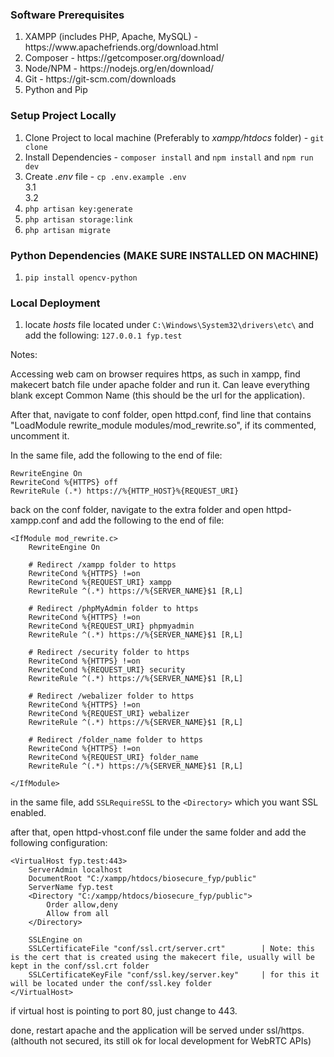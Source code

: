 <h3>Software Prerequisites</h3>
<ol>
    <li> XAMPP (includes PHP, Apache, MySQL) - https://www.apachefriends.org/download.html </li>
    <li> Composer - https://getcomposer.org/download/ </li>
    <li> Node/NPM - https://nodejs.org/en/download/ </li>
    <li> Git - https://git-scm.com/downloads </li>
    <li> Python and Pip </li>
</ol>

<h3>Setup Project Locally</h3>

1. Clone Project to local machine (Preferably to <em>xampp/htdocs</em> folder) - `git clone `  
2. Install Dependencies - `composer install` and `npm install` and `npm run dev`
3. Create <em>.env</em> file - `cp .env.example .env`  
    3.1  
    3.2
4. `php artisan key:generate`  
5. `php artisan storage:link`
6. `php artisan migrate`  

<h3>Python Dependencies (MAKE SURE INSTALLED ON MACHINE) </h3>  

1. `pip install opencv-python`

<h3>Local Deployment</h3>  

1. locate <em>hosts</em> file located under `C:\Windows\System32\drivers\etc\` and add the following: `127.0.0.1 fyp.test`  


Notes:

Accessing web cam on browser requires https, as such in xampp, find makecert batch file under apache folder and run it. Can leave everything blank except Common Name (this should be the url for the application).

After that, navigate to conf folder, open httpd.conf, find line that contains "LoadModule rewrite_module modules/mod_rewrite.so", if its commented, uncomment it.

In the same file, add the following to the end of file:

```
RewriteEngine On 
RewriteCond %{HTTPS} off 
RewriteRule (.*) https://%{HTTP_HOST}%{REQUEST_URI}
```

back on the conf folder, navigate to the extra folder and open httpd-xampp.conf and add the following to the end of file:

```
<IfModule mod_rewrite.c>
    RewriteEngine On

    # Redirect /xampp folder to https
    RewriteCond %{HTTPS} !=on
    RewriteCond %{REQUEST_URI} xampp
    RewriteRule ^(.*) https://%{SERVER_NAME}$1 [R,L]

    # Redirect /phpMyAdmin folder to https
    RewriteCond %{HTTPS} !=on
    RewriteCond %{REQUEST_URI} phpmyadmin
    RewriteRule ^(.*) https://%{SERVER_NAME}$1 [R,L]

    # Redirect /security folder to https
    RewriteCond %{HTTPS} !=on
    RewriteCond %{REQUEST_URI} security
    RewriteRule ^(.*) https://%{SERVER_NAME}$1 [R,L]

    # Redirect /webalizer folder to https
    RewriteCond %{HTTPS} !=on
    RewriteCond %{REQUEST_URI} webalizer
    RewriteRule ^(.*) https://%{SERVER_NAME}$1 [R,L]

    # Redirect /folder_name folder to https
    RewriteCond %{HTTPS} !=on
    RewriteCond %{REQUEST_URI} folder_name
    RewriteRule ^(.*) https://%{SERVER_NAME}$1 [R,L]

</IfModule>
```

in the same file, add `SSLRequireSSL` to the `<Directory>` which you want SSL enabled.

after that, open httpd-vhost.conf file under the same folder and add the following configuration:

```
<VirtualHost fyp.test:443>
	ServerAdmin localhost
	DocumentRoot "C:/xampp/htdocs/biosecure_fyp/public"
	ServerName fyp.test
	<Directory "C:/xampp/htdocs/biosecure_fyp/public">
		Order allow,deny
		Allow from all
	</Directory>
	
	SSLEngine on
	SSLCertificateFile "conf/ssl.crt/server.crt"        | Note: this is the cert that is created using the makecert file, usually will be kept in the conf/ssl.crt folder
	SSLCertificateKeyFile "conf/ssl.key/server.key"     | for this it will be located under the conf/ssl.key folder
</VirtualHost>
```

if virtual host is pointing to port 80, just change to 443.

done, restart apache and the application will be served under ssl/https. (althouth not secured, its still ok for local development for WebRTC APIs)

